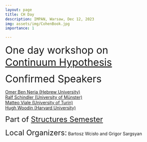 ```yaml
---
layout: page
title: CH Day
description: IMPAN, Warsaw, Dec 12, 2023
img: assets/img/CohenBook.jpg
importance: 1

---
```


<font size="+3">One day workshop on <a href="https://en.wikipedia.org/wiki/Continuum_hypothesis">Continuum Hypothesis</a> </font>
<br>

<font size="+3"> Confirmed Speakers</font> <br>

<a href="https://math.huji.ac.il/~omerbn/">Omer Ben Neria (Hebrew University) </a><br>
<a href="http://ivv5hpp.uni-muenster.de/u/rds/">Ralf Schindler (University of Münster)</a> <br>
<a href="http://www.logicatorino.altervista.org/matteo_viale/">Matteo Viale (University of Turin)</a> <br>
<a href="https://philosophy.fas.harvard.edu/people/w-hugh-woodin">Hugh Woodin (Harvard University) </a><br>


<font size="+2"> Part of <a href="https://www.impan.pl/en/activities/banach-center/conferences/23-simons-08">Structures Semester</a></font> <br>

<font size="+2"> Local Organizers:</font> Bartosz Wcisło and Grigor Sargsyan 
  

